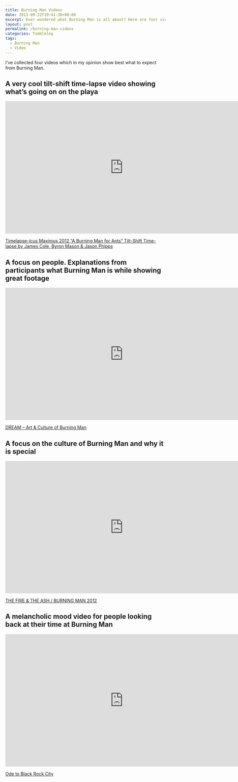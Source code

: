 ```yaml
---
title: Burning Man Videos
date: 2013-09-22T19:41:38+00:00
excerpt: Ever wondered what Burning Man is all about? Here are four videos which perfectly present Burning Man.
layout: post
permalink: /burning-man-videos
categories: Tumblelog
tags:
  - Burning Man
  - Video
---
```

I’ve collected four videos which in my opinion show best what to expect from Burning Man.

## A very cool tilt-shift time-lapse video showing what’s going on on the playa

<iframe src="https://player.vimeo.com/video/57339195?color=ffffff" width="740" height="416" frameborder="0" allowfullscreen loading="lazy"></iframe>

[Timelapse-icus Maximus 2012 “A Burning Man for Ants” Tilt-Shift Time-lapse by James Cole, Byron Mason & Jason Phipps](https://vimeo.com/57339195)

## A focus on people. Explanations from participants what Burning Man is while showing great footage

<iframe src="https://player.vimeo.com/video/62369954?color=ffffff" width="740" height="416" frameborder="0" allowfullscreen loading="lazy"></iframe>

[DREAM – Art & Culture of Burning Man](https://vimeo.com/62369954)

## A focus on the culture of Burning Man and why it is special

<iframe src="https://player.vimeo.com/video/50126842?color=ffffff" width="740" height="416" frameborder="0" allowfullscreen loading="lazy"></iframe>

[THE FIRE & THE ASH / BURNING MAN 2012](https://vimeo.com/50126842)

## A melancholic mood video for people looking back at their time at Burning Man

<iframe src="https://player.vimeo.com/video/54809341?color=ffffff" width="740" height="416" frameborder="0" allowfullscreen loading="lazy"></iframe>

[Ode to Black Rock City](https://vimeo.com/54809341)